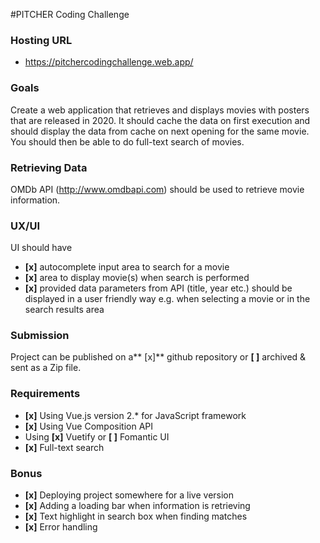 #PITCHER Coding Challenge

### Hosting URL
- https://pitchercodingchallenge.web.app/

### Goals
Create a web application that retrieves and displays movies with posters that are released in 2020. It should cache the data on first execution and should display the data from cache on next opening for the same movie. You should then be able to do full-text search of movies.

### Retrieving Data
OMDb API (http://www.omdbapi.com) should be used to retrieve movie information.

### UX/UI
UI should have
- **[x]** autocomplete input area to search for a movie
- **[x]** area to display movie(s) when search is performed
- **[x]** provided data parameters from API (title, year etc.) should be displayed in a user friendly way e.g. when selecting a movie or in the search results area

### Submission
Project can be published on a** [x]** github repository or **[ ]** archived & sent as a Zip file.

### Requirements
- **[x]** Using Vue.js version 2.* for JavaScript framework
- **[x]** Using Vue Composition API
- Using **[x]** Vuetify or **[ ]** Fomantic UI
- **[x]** Full-text search

### Bonus
- **[x]** Deploying project somewhere for a live version
- **[x]** Adding a loading bar when information is retrieving
- **[x]** Text highlight in search box when finding matches
- **[x]** Error handling